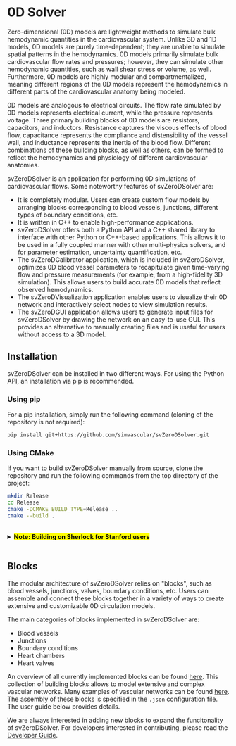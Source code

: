 # 0D Solver

Zero-dimensional (0D) models are lightweight methods to simulate bulk hemodynamic quantities in the cardiovascular system. Unlike 3D and 1D models, 0D models are purely time-dependent; they are unable to simulate spatial patterns in the hemodynamics. 0D models primarily simulate bulk cardiovascular flow rates and pressures; however, they can simulate other hemodynamic quantities, such as wall shear stress or volume, as well. Furthermore, 0D models are highly modular and compartmentalized, meaning different regions of the 0D models represent the hemodynamics in different parts of the cardiovascular anatomy being modeled.

0D models are analogous to electrical circuits. The flow rate simulated by 0D models represents electrical current, while the pressure represents voltage. Three primary building blocks of 0D models are resistors, capacitors, and inductors. Resistance captures the viscous effects of blood flow, capacitance represents the compliance and distensibility of the vessel wall, and inductance represents the inertia of the blood flow. Different combinations of these building blocks, as well as others, can be formed to reflect the hemodynamics and physiology of different cardiovascular anatomies.

svZeroDSolver is an application for performing 0D simulations of cardiovascular flows. Some noteworthy features of svZeroDSolver are:

* It is completely modular. Users can create custom flow models by arranging blocks corresponding to blood vessels, junctions, different types of boundary conditions, etc.
* It is written in C++ to enable high-performance applications.
* svZeroDSolver offers both a Python API and a C++ shared library to interface with other Python or C++-based applications. This allows it to be used in a fully coupled manner with other multi-physics solvers, and for parameter estimation, uncertainty quantification, etc.
* The svZeroDCalibrator application, which is included in svZeroDSolver, optimizes 0D blood vessel parameters to recapitulate given time-varying flow and pressure measurements (for example, from a high-fidelity 3D simulation). This allows users to build accurate 0D models that reflect observed hemodynamics.
* The svZeroDVisualization application enables users to visualize their 0D network and
interactively select nodes to view simulation results.
* The svZeroDGUI application allows users to generate input files for svZeroDSolver by
drawing the network on an easy-to-use GUI. This provides an alternative to manually
creating files and is useful for users without access to a 3D model.

## Installation

svZeroDSolver can be installed in two different ways. For using the Python API, an installation via pip is recommended.

### Using pip

For a pip installation, simply run the following command
(cloning of the repository is not required):

```bash
pip install git+https://github.com/simvascular/svZeroDSolver.git
```

### Using CMake

If you want to build svZeroDSolver manually from source, clone the repository
and run the following commands from the top directory of the project:

```bash
mkdir Release
cd Release
cmake -DCMAKE_BUILD_TYPE=Release ..
cmake --build .
```
<br/>
<details>
  <summary><mark><b>Note: Building on Sherlock for Stanford users</b></mark></summary>

```bash
module load cmake/3.23.1 gcc/14.2.0 binutils/2.38
mkdir Release
cd Release
cmake -DCMAKE_BUILD_TYPE=Release -DCMAKE_CXX_COMPILER=/share/software/user/open/gcc/14.2.0/bin/g++ -DCMAKE_C_COMPILER=/share/software/user/open/gcc/14.2.0/bin/gcc ..
cmake --build .
```
</details>
<br/>

## Blocks

The modular architecture of svZeroDSolver relies on "blocks", such as blood vessels, junctions, valves, boundary conditions, etc. Users can assemble and connect these blocks together in a variety of ways to create extensive and customizable 0D circulation models.   

The main categories of blocks implemented in svZeroDSolver are:
<ul>
  <li>Blood vessels</li>
  <li>Junctions</li>
  <li>Boundary conditions</li>
  <li>Heart chambers</li>
  <li>Heart valves</li>
</ul>

An overview of all currently implemented blocks can be found [here](https://simvascular.github.io/svZeroDSolver/class_block.html). This collection of building blocks allows to model extensive and complex vascular networks. Many examples of vascular networks can be found [here](https://github.com/simvascular/svZeroDSolver/tree/master/tests/cases). The assembly of these blocks is specified in the `.json` configuration file. The user guide below provides details.

We are always interested in adding new blocks to expand the funcitonality of svZeroDSolver. For developers interested in contributing, please read the [Developer Guide](https://simvascular.github.io/svZeroDSolver/developer_guide.html). 
